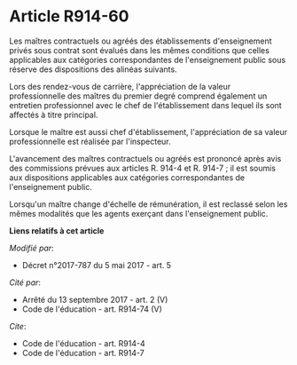 # Article R914-60

Les maîtres contractuels ou agréés des établissements d'enseignement privés sous contrat sont évalués dans les mêmes
conditions que celles applicables aux catégories correspondantes de l'enseignement public sous réserve des dispositions des
alinéas suivants.

Lors des rendez-vous de carrière, l'appréciation de la valeur professionnelle des maîtres du premier degré comprend également
un entretien professionnel avec le chef de l'établissement dans lequel ils sont affectés à titre principal.

Lorsque le maître est aussi chef d'établissement, l'appréciation de sa valeur professionnelle est réalisée par l'inspecteur.

L'avancement des maîtres contractuels ou agréés est prononcé après avis des commissions prévues aux articles R. 914-4 et R.
914-7 ; il est soumis aux dispositions applicables aux catégories correspondantes de l'enseignement public.

Lorsqu'un maître change d'échelle de rémunération, il est reclassé selon les mêmes modalités que les agents exerçant dans
l'enseignement public.

**Liens relatifs à cet article**

_Modifié par_:

  - Décret n°2017-787 du 5 mai 2017 - art. 5

_Cité par_:

  - Arrêté du 13 septembre 2017 - art. 2 (V)
  - Code de l'éducation - art. R914-74 (V)

_Cite_:

  - Code de l'éducation - art. R914-4
  - Code de l'éducation - art. R914-7
